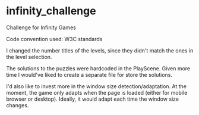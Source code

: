 # infinity_challenge
Challenge for Infinity Games

Code convention used: W3C standards

I changed the number titles of the levels, since they didn't match the ones in the level selection.

The solutions to the puzzles were hardcoded in the PlayScene. Given more time I would've liked to create a separate file for store the solutions.

I'd also like to invest more in the window size detection/adaptation. At the moment, the game only adapts when the page is loaded (either for mobile browser or desktop). Ideally, it would adapt each time the window size changes.
